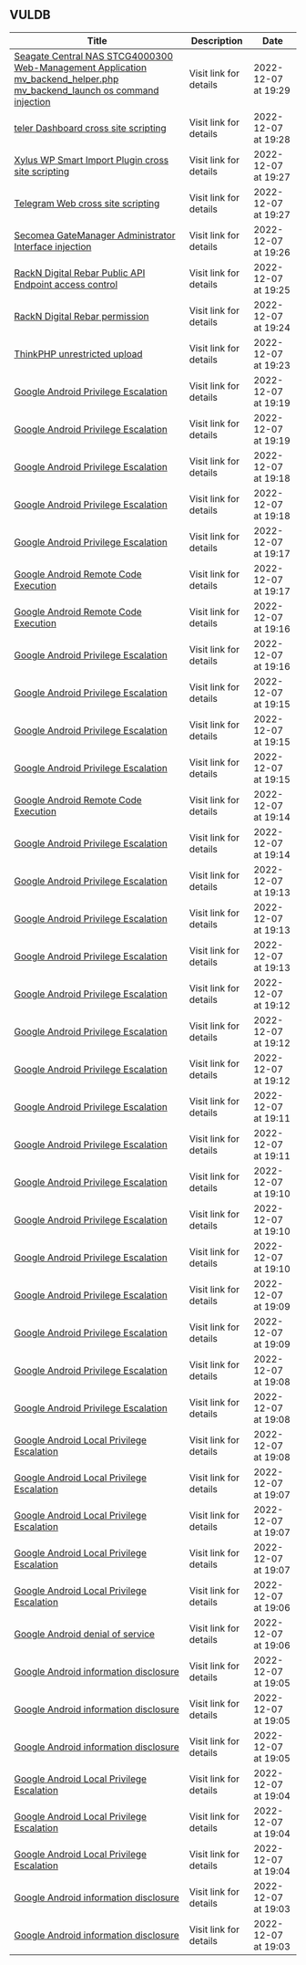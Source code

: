 ## VULDB
|Title|Description|Date|
|---|---|---|
| [Seagate Central NAS STCG4000300 Web-Management Application mv_backend_helper.php mv_backend_launch os command injection](https://vuldb.com/?id.215012) | Visit link for details | 2022-12-07 at 19:29 |
| [teler Dashboard cross site scripting](https://vuldb.com/?id.215011) | Visit link for details | 2022-12-07 at 19:28 |
| [Xylus WP Smart Import Plugin cross site scripting](https://vuldb.com/?id.215010) | Visit link for details | 2022-12-07 at 19:27 |
| [Telegram Web cross site scripting](https://vuldb.com/?id.215009) | Visit link for details | 2022-12-07 at 19:27 |
| [Secomea GateManager Administrator Interface injection](https://vuldb.com/?id.215008) | Visit link for details | 2022-12-07 at 19:26 |
| [RackN Digital Rebar Public API Endpoint access control](https://vuldb.com/?id.215007) | Visit link for details | 2022-12-07 at 19:25 |
| [RackN Digital Rebar permission](https://vuldb.com/?id.215006) | Visit link for details | 2022-12-07 at 19:24 |
| [ThinkPHP unrestricted upload](https://vuldb.com/?id.215005) | Visit link for details | 2022-12-07 at 19:23 |
| [Google Android Privilege Escalation](https://vuldb.com/?id.215004) | Visit link for details | 2022-12-07 at 19:19 |
| [Google Android Privilege Escalation](https://vuldb.com/?id.215003) | Visit link for details | 2022-12-07 at 19:19 |
| [Google Android Privilege Escalation](https://vuldb.com/?id.215002) | Visit link for details | 2022-12-07 at 19:18 |
| [Google Android Privilege Escalation](https://vuldb.com/?id.215001) | Visit link for details | 2022-12-07 at 19:18 |
| [Google Android Privilege Escalation](https://vuldb.com/?id.215000) | Visit link for details | 2022-12-07 at 19:17 |
| [Google Android Remote Code Execution](https://vuldb.com/?id.214999) | Visit link for details | 2022-12-07 at 19:17 |
| [Google Android Remote Code Execution](https://vuldb.com/?id.214998) | Visit link for details | 2022-12-07 at 19:16 |
| [Google Android Privilege Escalation](https://vuldb.com/?id.214997) | Visit link for details | 2022-12-07 at 19:16 |
| [Google Android Privilege Escalation](https://vuldb.com/?id.214996) | Visit link for details | 2022-12-07 at 19:15 |
| [Google Android Privilege Escalation](https://vuldb.com/?id.214995) | Visit link for details | 2022-12-07 at 19:15 |
| [Google Android Privilege Escalation](https://vuldb.com/?id.214994) | Visit link for details | 2022-12-07 at 19:15 |
| [Google Android Remote Code Execution](https://vuldb.com/?id.214993) | Visit link for details | 2022-12-07 at 19:14 |
| [Google Android Privilege Escalation](https://vuldb.com/?id.214992) | Visit link for details | 2022-12-07 at 19:14 |
| [Google Android Privilege Escalation](https://vuldb.com/?id.214991) | Visit link for details | 2022-12-07 at 19:13 |
| [Google Android Privilege Escalation](https://vuldb.com/?id.214990) | Visit link for details | 2022-12-07 at 19:13 |
| [Google Android Privilege Escalation](https://vuldb.com/?id.214989) | Visit link for details | 2022-12-07 at 19:13 |
| [Google Android Privilege Escalation](https://vuldb.com/?id.214988) | Visit link for details | 2022-12-07 at 19:12 |
| [Google Android Privilege Escalation](https://vuldb.com/?id.214987) | Visit link for details | 2022-12-07 at 19:12 |
| [Google Android Privilege Escalation](https://vuldb.com/?id.214986) | Visit link for details | 2022-12-07 at 19:12 |
| [Google Android Privilege Escalation](https://vuldb.com/?id.214985) | Visit link for details | 2022-12-07 at 19:11 |
| [Google Android Privilege Escalation](https://vuldb.com/?id.214984) | Visit link for details | 2022-12-07 at 19:11 |
| [Google Android Privilege Escalation](https://vuldb.com/?id.214983) | Visit link for details | 2022-12-07 at 19:10 |
| [Google Android Privilege Escalation](https://vuldb.com/?id.214982) | Visit link for details | 2022-12-07 at 19:10 |
| [Google Android Privilege Escalation](https://vuldb.com/?id.214981) | Visit link for details | 2022-12-07 at 19:10 |
| [Google Android Privilege Escalation](https://vuldb.com/?id.214980) | Visit link for details | 2022-12-07 at 19:09 |
| [Google Android Privilege Escalation](https://vuldb.com/?id.214979) | Visit link for details | 2022-12-07 at 19:09 |
| [Google Android Privilege Escalation](https://vuldb.com/?id.214978) | Visit link for details | 2022-12-07 at 19:08 |
| [Google Android Privilege Escalation](https://vuldb.com/?id.214977) | Visit link for details | 2022-12-07 at 19:08 |
| [Google Android Local Privilege Escalation](https://vuldb.com/?id.214976) | Visit link for details | 2022-12-07 at 19:08 |
| [Google Android Local Privilege Escalation](https://vuldb.com/?id.214975) | Visit link for details | 2022-12-07 at 19:07 |
| [Google Android Local Privilege Escalation](https://vuldb.com/?id.214974) | Visit link for details | 2022-12-07 at 19:07 |
| [Google Android Local Privilege Escalation](https://vuldb.com/?id.214973) | Visit link for details | 2022-12-07 at 19:07 |
| [Google Android Local Privilege Escalation](https://vuldb.com/?id.214972) | Visit link for details | 2022-12-07 at 19:06 |
| [Google Android denial of service](https://vuldb.com/?id.214971) | Visit link for details | 2022-12-07 at 19:06 |
| [Google Android information disclosure](https://vuldb.com/?id.214970) | Visit link for details | 2022-12-07 at 19:05 |
| [Google Android information disclosure](https://vuldb.com/?id.214969) | Visit link for details | 2022-12-07 at 19:05 |
| [Google Android information disclosure](https://vuldb.com/?id.214968) | Visit link for details | 2022-12-07 at 19:05 |
| [Google Android Local Privilege Escalation](https://vuldb.com/?id.214967) | Visit link for details | 2022-12-07 at 19:04 |
| [Google Android Local Privilege Escalation](https://vuldb.com/?id.214966) | Visit link for details | 2022-12-07 at 19:04 |
| [Google Android Local Privilege Escalation](https://vuldb.com/?id.214965) | Visit link for details | 2022-12-07 at 19:04 |
| [Google Android information disclosure](https://vuldb.com/?id.214964) | Visit link for details | 2022-12-07 at 19:03 |
| [Google Android information disclosure](https://vuldb.com/?id.214963) | Visit link for details | 2022-12-07 at 19:03 |
